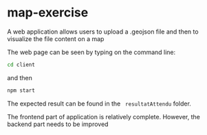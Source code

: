 # map-exercise
A web application allows users to upload a .geojson file and then to visualize the file content on a map 

The web page can be seen by typing on the command line: 
```bash
cd client
```
and then
```bash
npm start
```
The expected result can be found in the ``` resultatAttendu``` folder.


The frontend part of application is relatively complete. However, the backend part needs to be improved
